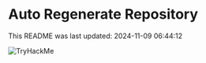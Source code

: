 # Auto Regenerate Repository

This README was last updated: 2024-11-09 06:44:12

 ![TryHackMe](https://tryhackme.com/badge/533634)